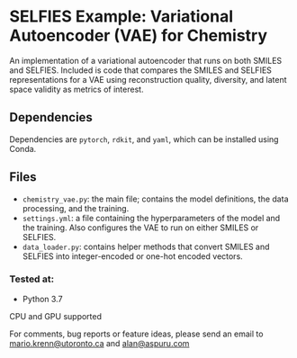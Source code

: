 # SELFIES Example: Variational Autoencoder (VAE) for Chemistry

An implementation of a variational autoencoder that runs on both SMILES and 
SELFIES. Included is code that compares the SMILES and SELFIES representations
for a VAE using reconstruction quality, diversity, and latent space validity 
as metrics of interest. 
 
## Dependencies 
Dependencies are ``pytorch``, ``rdkit``, and ``yaml``, which can be installed 
using Conda. 
      
## Files 

 * ``chemistry_vae.py``: the main file; contains the model definitions, 
    the data processing, and the training.
 * ``settings.yml``: a file containing the hyperparameters of the 
    model and the training. Also configures the VAE to run on either SMILES 
    or SELFIES. 
 * ``data_loader.py``: contains helper methods that convert SMILES and SELFIES
    into integer-encoded or one-hot encoded vectors. 
    
### Tested at:
- Python 3.7 
              
CPU and GPU supported

For comments, bug reports or feature ideas, please send an email to
mario.krenn@utoronto.ca and alan@aspuru.com 
 
